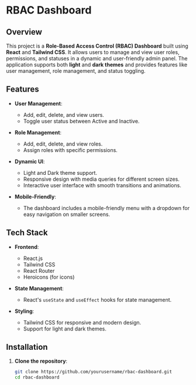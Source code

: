# RBAC Dashboard

## Overview

This project is a **Role-Based Access Control (RBAC) Dashboard** built using **React** and **Tailwind CSS**. It allows users to manage and view user roles, permissions, and statuses in a dynamic and user-friendly admin panel. The application supports both **light** and **dark themes** and provides features like user management, role management, and status toggling.

## Features

- **User Management**:
  - Add, edit, delete, and view users.
  - Toggle user status between Active and Inactive.
  
- **Role Management**:
  - Add, edit, delete, and view roles.
  - Assign roles with specific permissions.
  
- **Dynamic UI**:
  - Light and Dark theme support.
  - Responsive design with media queries for different screen sizes.
  - Interactive user interface with smooth transitions and animations.

- **Mobile-Friendly**:
  - The dashboard includes a mobile-friendly menu with a dropdown for easy navigation on smaller screens.

## Tech Stack

- **Frontend**:
  - React.js
  - Tailwind CSS
  - React Router
  - Heroicons (for icons)
  
- **State Management**:
  - React's `useState` and `useEffect` hooks for state management.

- **Styling**:
  - Tailwind CSS for responsive and modern design.
  - Support for light and dark themes.

## Installation

1. **Clone the repository**:

   ```bash
   git clone https://github.com/yourusername/rbac-dashboard.git
   cd rbac-dashboard
